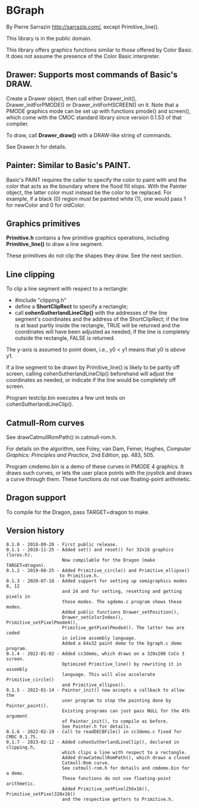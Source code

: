 BGraph
======

By Pierre Sarrazin <http://sarrazip.com/>, except Primitive_line().

This library is in the public domain.

This library offers graphics functions similar to those offered by
Color Basic. It does not assume the presence of the Color Basic interpreter.


## Drawer: Supports most commands of Basic's DRAW.

Create a Drawer object, then call either Drawer_init(), Drawer_initForPMODE()
or Drawer_initForHSCREEN() on it. Note that a PMODE graphics mode can be
set up with functions pmode() and screen(), which come with the CMOC standard
library since version 0.1.53 of that compiler.

To draw, call **Drawer_draw()** with a DRAW-like string of commands.

See Drawer.h for details.


## Painter: Similar to Basic's PAINT.

Basic's PAINT requires the caller to specify the color to paint with and
the color that acts as the boundary where the flood fill stops. With the
Painter object, the latter color must instead be the color to be replaced.
For example, if a black (0) region must be painted white (1), one would
pass 1 for newColor and 0 for oldColor.


## Graphics primitives

**Primitive.h** contains a few primitive graphics operations, including
**Primitive_line()** to draw a line segment.

These primitives do not clip the shapes they draw. See the next section.


## Line clipping

To clip a line segment with respect to a rectangle:

*   \#include "clipping.h"
*   define a **ShortClipRect** to specify a rectangle;
*   call **cohenSutherlandLineClip()** with the addresses of the line segment's
    coordinates and the address of the ShortClipRect;
    if the line is at least partly inside the rectangle, TRUE will be returned
    and the coordinates will have been adjusted as needed;
    if the line is completely outside the rectangle, FALSE is returned.

The y-axis is assumed to point down, i.e., y0 < y1 means that
y0 is _above_ y1.

If a line segment to be drawn by Primitive_line() is likely to be partly off screen,
calling cohenSutherlandLineClip() beforehand will adjust the coordinates as needed,
or indicate if the line would be completely off screen.

Program testclip.bin executes a few unit tests on cohenSutherlandLineClip().


## Catmull-Rom curves

See drawCatmullRomPath() in catmull-rom.h.

For details on the algorithm, see Foley, van Dam, Feiner, Hughes,
_Computer Graphics: Principles and Practice_, 2nd Edition, pp. 483, 505.

Program cmdemo.bin is a demo of these curves in PMODE 4 graphics.
It draws such curves, or lets the user place points with the joystick
and draws a curve through them. These functions do not use
floating-point arithmetic.


## Dragon support

To compile for the Dragon, pass TARGET=dragon to make.


## Version history

    0.1.0 - 2018-09-20 - First public release.
    0.1.1 - 2018-11-25 - Added set() and reset() for 32x16 graphics (lores.h).
                         Now compilable for the Dragon (make TARGET=dragon).
    0.1.2 - 2019-08-25 - Added Primitive_circle() and Primitive_ellipse()
                        to Primitive.h.
    0.1.3 - 2020-07-18 - Added support for setting up semigraphics modes 8, 12
                         and 24 and for setting, resetting and getting pixels in
                         those modes. The sgdemo.c program shows these modes.
                         Added public functions Drawer_setPosition(),
                         Drawer_setColorIndex(), Primitive_setPixelPmode4(),
                         Primitive_getPixelPmode4(). The latter two are coded
                         in inline assembly language.
                         Added a 64x32 paint demo to the bgraph.c demo program.
    0.1.4 - 2022-01-02 - Added cc3demo, which draws on a 320x200 CoCo 3 screen.
                         Optimized Primitive_line() by rewriting it in assembly
                         language. This will also accelerate Primitive_circle()
                         and Primitive_ellipse().
    0.1.5 - 2022-01-14 - Painter_init() now accepts a callback to allow the
                         user program to stop the painting done by Painter_paint().
                         Existing programs can just pass NULL for the 4th argument
                         of Painter_init(), to compile as before.
                         See Painter.h for details.
    0.1.6 - 2022-02-19 - Call to readDECBFile() in cc3demo.c fixed for CMOC 0.1.75.
    0.1.7 - 2023-02-12 - Added cohenSutherlandLineClip(), declared in clipping.h,
                         which clips a line with respect to a rectangle.
                         Added drawCatmullRomPath(), which draws a closed
                         Catmull-Rom curve.
                         See catmull-rom.h for details and cmdemo.bin for a demo.
                         These functions do not use floating-point arithmetic.
                         Added Primitive_setPixel256x16(), Primitive_setPixel320x16()
                         and the respective getters to Primitive.h.
